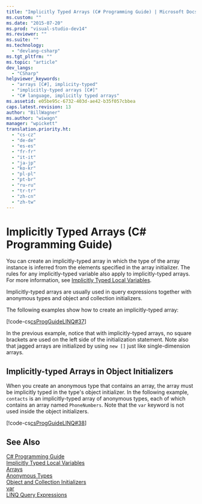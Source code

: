 ```yaml
---
title: "Implicitly Typed Arrays (C# Programming Guide) | Microsoft Docs"
ms.custom: ""
ms.date: "2015-07-20"
ms.prod: "visual-studio-dev14"
ms.reviewer: ""
ms.suite: ""
ms.technology: 
  - "devlang-csharp"
ms.tgt_pltfrm: ""
ms.topic: "article"
dev_langs: 
  - "CSharp"
helpviewer_keywords: 
  - "arrays [C#], implicity-typed"
  - "implicitly-typed arrays [C#]"
  - "C# language, implicitly typed arrays"
ms.assetid: e05be95c-6732-403d-ae42-b35f057cbbea
caps.latest.revision: 13
author: "BillWagner"
ms.author: "wiwagn"
manager: "wpickett"
translation.priority.ht: 
  - "cs-cz"
  - "de-de"
  - "es-es"
  - "fr-fr"
  - "it-it"
  - "ja-jp"
  - "ko-kr"
  - "pl-pl"
  - "pt-br"
  - "ru-ru"
  - "tr-tr"
  - "zh-cn"
  - "zh-tw"
---
```

# Implicitly Typed Arrays (C# Programming Guide)
You can create an implicitly-typed array in which the type of the array instance is inferred from the elements specified in the array initializer. The rules for any implicitly-typed variable also apply to implicitly-typed arrays. For more information, see [Implicitly Typed Local Variables](../../../csharp/programming-guide/classes-and-structs/implicitly-typed-local-variables.md).  
  
 Implicitly-typed arrays are usually used in query expressions together with anonymous types and object and collection initializers.  
  
 The following examples show how to create an implicitly-typed array:  
  
 [!code-cs[csProgGuideLINQ#37](../../../csharp/programming-guide/arrays/codesnippet/CSharp/implicitly-typed-arrays_1.cs)]  
  
 In the previous example, notice that with implicitly-typed arrays, no square brackets are used on the left side of the initialization statement. Note also that jagged arrays are initialized by using `new []` just like single-dimension arrays.  
  
## Implicitly-typed Arrays in Object Initializers  
 When you create an anonymous type that contains an array, the array must be implicitly typed in the type's object initializer. In the following example, `contacts` is an implicitly-typed array of anonymous types, each of which contains an array named `PhoneNumbers`. Note that the `var` keyword is not used inside the object initializers.  
  
 [!code-cs[csProgGuideLINQ#38](../../../csharp/programming-guide/arrays/codesnippet/CSharp/implicitly-typed-arrays_2.cs)]  
  
## See Also  
 [C# Programming Guide](../../../csharp/programming-guide/index.md)   
 [Implicitly Typed Local Variables](../../../csharp/programming-guide/classes-and-structs/implicitly-typed-local-variables.md)   
 [Arrays](../../../csharp/programming-guide/arrays/index.md)   
 [Anonymous Types](../../../csharp/programming-guide/classes-and-structs/anonymous-types.md)   
 [Object and Collection Initializers](../../../csharp/programming-guide/classes-and-structs/object-and-collection-initializers.md)   
 [var](../../../csharp/language-reference/keywords/var.md)   
 [LINQ Query Expressions](../../../csharp/programming-guide/linq-query-expressions/index.md)